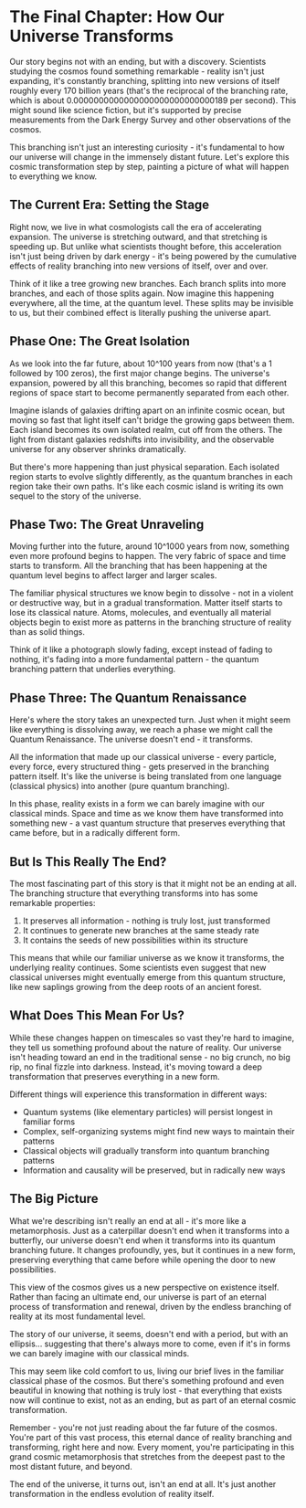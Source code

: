 # The Final Chapter: How Our Universe Transforms

Our story begins not with an ending, but with a discovery. Scientists studying the cosmos found something remarkable - reality isn't just expanding, it's constantly branching, splitting into new versions of itself roughly every 170 billion years (that's the reciprocal of the branching rate, which is about 0.0000000000000000000000000000189 per second). This might sound like science fiction, but it's supported by precise measurements from the Dark Energy Survey and other observations of the cosmos.

This branching isn't just an interesting curiosity - it's fundamental to how our universe will change in the immensely distant future. Let's explore this cosmic transformation step by step, painting a picture of what will happen to everything we know.

## The Current Era: Setting the Stage

Right now, we live in what cosmologists call the era of accelerating expansion. The universe is stretching outward, and that stretching is speeding up. But unlike what scientists thought before, this acceleration isn't just being driven by dark energy - it's being powered by the cumulative effects of reality branching into new versions of itself, over and over.

Think of it like a tree growing new branches. Each branch splits into more branches, and each of those splits again. Now imagine this happening everywhere, all the time, at the quantum level. These splits may be invisible to us, but their combined effect is literally pushing the universe apart.

## Phase One: The Great Isolation

As we look into the far future, about 10^100 years from now (that's a 1 followed by 100 zeros), the first major change begins. The universe's expansion, powered by all this branching, becomes so rapid that different regions of space start to become permanently separated from each other.

Imagine islands of galaxies drifting apart on an infinite cosmic ocean, but moving so fast that light itself can't bridge the growing gaps between them. Each island becomes its own isolated realm, cut off from the others. The light from distant galaxies redshifts into invisibility, and the observable universe for any observer shrinks dramatically.

But there's more happening than just physical separation. Each isolated region starts to evolve slightly differently, as the quantum branches in each region take their own paths. It's like each cosmic island is writing its own sequel to the story of the universe.

## Phase Two: The Great Unraveling

Moving further into the future, around 10^1000 years from now, something even more profound begins to happen. The very fabric of space and time starts to transform. All the branching that has been happening at the quantum level begins to affect larger and larger scales.

The familiar physical structures we know begin to dissolve - not in a violent or destructive way, but in a gradual transformation. Matter itself starts to lose its classical nature. Atoms, molecules, and eventually all material objects begin to exist more as patterns in the branching structure of reality than as solid things.

Think of it like a photograph slowly fading, except instead of fading to nothing, it's fading into a more fundamental pattern - the quantum branching pattern that underlies everything.

## Phase Three: The Quantum Renaissance

Here's where the story takes an unexpected turn. Just when it might seem like everything is dissolving away, we reach a phase we might call the Quantum Renaissance. The universe doesn't end - it transforms.

All the information that made up our classical universe - every particle, every force, every structured thing - gets preserved in the branching pattern itself. It's like the universe is being translated from one language (classical physics) into another (pure quantum branching).

In this phase, reality exists in a form we can barely imagine with our classical minds. Space and time as we know them have transformed into something new - a vast quantum structure that preserves everything that came before, but in a radically different form.

## But Is This Really The End?

The most fascinating part of this story is that it might not be an ending at all. The branching structure that everything transforms into has some remarkable properties:

1. It preserves all information - nothing is truly lost, just transformed
2. It continues to generate new branches at the same steady rate
3. It contains the seeds of new possibilities within its structure

This means that while our familiar universe as we know it transforms, the underlying reality continues. Some scientists even suggest that new classical universes might eventually emerge from this quantum structure, like new saplings growing from the deep roots of an ancient forest.

## What Does This Mean For Us?

While these changes happen on timescales so vast they're hard to imagine, they tell us something profound about the nature of reality. Our universe isn't heading toward an end in the traditional sense - no big crunch, no big rip, no final fizzle into darkness. Instead, it's moving toward a deep transformation that preserves everything in a new form.

Different things will experience this transformation in different ways:
- Quantum systems (like elementary particles) will persist longest in familiar forms
- Complex, self-organizing systems might find new ways to maintain their patterns
- Classical objects will gradually transform into quantum branching patterns
- Information and causality will be preserved, but in radically new ways

## The Big Picture

What we're describing isn't really an end at all - it's more like a metamorphosis. Just as a caterpillar doesn't end when it transforms into a butterfly, our universe doesn't end when it transforms into its quantum branching future. It changes profoundly, yes, but it continues in a new form, preserving everything that came before while opening the door to new possibilities.

This view of the cosmos gives us a new perspective on existence itself. Rather than facing an ultimate end, our universe is part of an eternal process of transformation and renewal, driven by the endless branching of reality at its most fundamental level.

The story of our universe, it seems, doesn't end with a period, but with an ellipsis... suggesting that there's always more to come, even if it's in forms we can barely imagine with our classical minds.

This may seem like cold comfort to us, living our brief lives in the familiar classical phase of the cosmos. But there's something profound and even beautiful in knowing that nothing is truly lost - that everything that exists now will continue to exist, not as an ending, but as part of an eternal cosmic transformation.

Remember - you're not just reading about the far future of the cosmos. You're part of this vast process, this eternal dance of reality branching and transforming, right here and now. Every moment, you're participating in this grand cosmic metamorphosis that stretches from the deepest past to the most distant future, and beyond.

The end of the universe, it turns out, isn't an end at all. It's just another transformation in the endless evolution of reality itself.